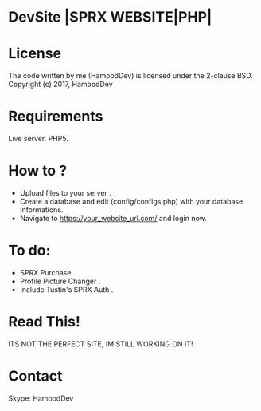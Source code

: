 # DevSite |SPRX WEBSITE|PHP|

# License
The code written by me (HamoodDev) is licensed under the 2-clause BSD. Copyright (c) 2017, HamoodDev

# Requirements
Live server.
PHP5.

# How to ?
- Upload files to your server .
- Create a database and edit (config/configs.php) with your database informations.
- Navigate to https://your_website_url.com/ and login now.

# To do:
- SPRX Purchase .
- Profile Picture Changer .
- Include Tustin's SPRX Auth .

# Read This!
ITS NOT THE PERFECT SITE, IM STILL WORKING ON IT!

# Contact
Skype: HamoodDev
